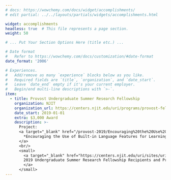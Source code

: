 ```yaml
---
# docs: https://wowchemy.com/docs/widget/accomplishments/
# edit partial: ../../layouts/partials/widgets/accomplishments.html

widget: accomplishments
headless: true  # This file represents a page section.
weight: 50

# ... Put Your Section Options Here (title etc.) ...

# Date format
#   Refer to https://wowchemy.com/docs/customization/#date-format
date_format: '2006'

# Experiences.
#   Add/remove as many `experience` blocks below as you like.
#   Required fields are `title`, `organization`, and `date_start`.
#   Leave `date_end` empty if it's your current employer.
#   Begin/end multi-line descriptions with `>-`.
item:
  - title: Provost Undergraduate Summer Research Fellowship
    organization: NJIT
    organization_url: https://centers.njit.edu/uri/programs/provost-fellowship.php
    date_start: 2019-01-01
    extra: $3,000 Award
    description: >-
      Project:
      <a target="_blank" href="/provost-2019/Encouraging%20the%20Use%20of%20Built-in%20Language%20Features%20for%20Learning%20Control%20Flow.pdf">
        *Encouraging the Use of Built-in Language Features for Learning Control Flow*
      </a>
      <br/>
      <small>
        <a target="_blank" href="https://centers.njit.edu/uri/sites/uri/files/2019%20Undergraduate%20Summer%20Research%20Fellowships.pdf">
        2019 Undergraduate Summer Research Fellowship Recipients and Projects
        </a>
      </small>
---
```

